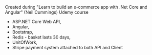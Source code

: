 Created during "Learn to build an e-commerce app with .Net Core and Angular" (Neil Cummings) Udemy course

- ASP.NET Core Web API,
- Angular,
- Bootstrap,
- Redis - basket lasts 30 days,
- UnitOfWork,
- Stripe payment system attached to both API and Client
